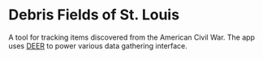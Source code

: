 # Debris Fields of St. Louis

A tool for tracking items discovered from the American Civil War. The app uses [DEER](https://github.com/CenterForDigitalHumanities/deer) to power various data gathering interface. 
